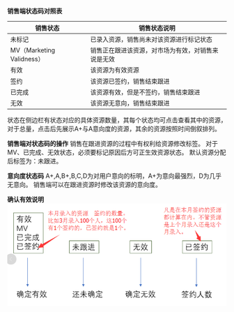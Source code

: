 **销售端状态码对照表**

| 销售状态 | 销售状态说明  |
| ------------ | ------------ |
| 未标记                    | 已录入资源，销售尚未对该资源进行标记状态 |
| MV（Marketing Validness） | 销售正在跟进该资源，对市场为有效，对销售来说是无效 |
| 有效                      | 该资源为有效资源 |
| 签约                      | 该资源已签约，销售结束跟进 |
| 已完成                    | 该资源有效，但是不签约，销售结束跟进|
| 无效                      | 该资源无意向，销售结束跟进 |
状态在侧边栏有状态对应的具体资源数量，其每个状态均可点击查看其中的资源，对于总量，点击后先展示A+与A意向度的资源，其余的资源按照时间倒叙排列。

**销售端对状态码的操作**
销售在跟进资源的过程中有权利给资源修改标签。
对于MV、已完成、无效状态，必须要标记原因后方可正生效资源状态。
默认资源分配后标签为：未跟进。

**意向度状态码**
A+,A,B+,B,C,D为对用户意向的标明，A+为意向最强烈，D为几乎无意向。
销售端可以在跟进资源时修改该资源的意向度。

**确认有效说明**
![](/assets/确认有效.png)